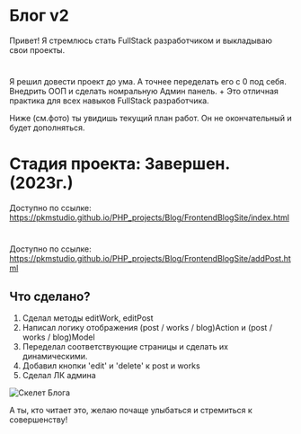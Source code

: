 

# Блог v2


Привет! Я стремлюсь стать FullStack разработчиком и выкладываю свои проекты.

#

Я решил довести проект до ума. А точнее переделать его с 0 под себя. Внедрить ООП и сделать номральную Админ панель. + Это отличная практика для всех навыков FullStack разработчика.

Ниже (см.фото) ты увидишь текущий план работ. Он не окончательный и будет дополняться. 

# Стадия проекта: Завершен. (2023г.)
Доступно по ссылке: https://pkmstudio.github.io/PHP_projects/Blog/FrontendBlogSite/index.html
#
Доступно по ссылке: https://pkmstudio.github.io/PHP_projects/Blog/FrontendBlogSite/addPost.html

## Что сделано?

1. Сделал методы editWork, editPost
2. Написал логику отображения (post / works / blog)Action и (post / works / blog)Model
3. Переделал соответствующие страницы и сделать их динамическими.
4. Добавил кнопки 'edit' и 'delete' к post и works
5. Сделал ЛК админа

![Скелет Блога](https://github.com/pmkStudio/Blog_PHP/blob/main/map_of_blogv2.0.png)

А ты, кто читает это, желаю почаще улыбаться и стремиться к совершенству!

